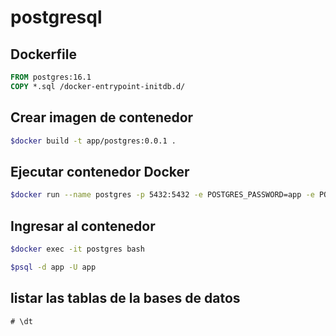 # postgresql

## Dockerfile

```Dockerfile
FROM postgres:16.1
COPY *.sql /docker-entrypoint-initdb.d/
```

## Crear imagen de contenedor

```bash
$docker build -t app/postgres:0.0.1 .
```

## Ejecutar contenedor Docker

```bash
$docker run --name postgres -p 5432:5432 -e POSTGRES_PASSWORD=app -e POSTGRES_USER=app -e POSTGRES_DB=app -d app/postgres:0.0.1
```

## Ingresar al contenedor

```bash
$docker exec -it postgres bash

$psql -d app -U app
```

## listar las tablas de la bases de datos

```sql
# \dt
```
